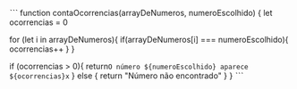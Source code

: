 ˋˋˋ
function contaOcorrencias(arrayDeNumeros, numeroEscolhido) {
  let ocorrencias = 0
  
  for (let i in arrayDeNumeros){
    if(arrayDeNumeros[i] === numeroEscolhido){
      ocorrencias++
    }
  }
  
  if (ocorrencias > 0){
     return`O número ${numeroEscolhido} aparece ${ocorrencias}x`
  } else {
    return "Número não encontrado"
  }
}
ˋˋˋ